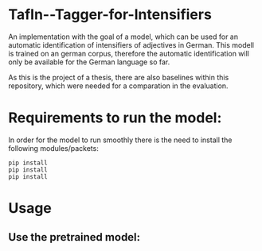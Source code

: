 # TafIn--Tagger-for-Intensifiers
An implementation with the goal of a model, which can be used for an automatic identification of intensifiers of adjectives in German. This modell is trained on an german corpus, therefore the automatic identification will only be available for the German language so far.

As this is the project of a thesis, there are also baselines within this repository, which were needed for a comparation in the evaluation.  


# Requirements to run the model:
In order for the model to run smoothly there is the need to install the following modules/packets:
```
pip install
pip install
pip install
```

# Usage
## Use the pretrained model:
```

```
